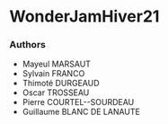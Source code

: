 # WonderJamHiver21

### Authors
- Mayeul MARSAUT
- Sylvain FRANCO
- Thimoté DURGEAUD
- Oscar TROSSEAU
- Pierre COURTEL--SOURDEAU
- Guillaume BLANC DE LANAUTE